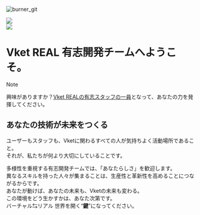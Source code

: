 ![burner_git](https://github.com/user-attachments/assets/2a10f1ed-f5b0-48a3-976a-ad6e036094be)

![](https://img.shields.io/badge/Vket%20REAL%202025%20Summer-staff-blue?style=for-the-badge)  
![](https://img.shields.io/badge/Vket%20REAL%202024%20Winter-staff-pink?style=for-the-badge)  

# Vket REAL 有志開発チームへようこそ。
> [!NOTE]
> 興味がありますか？[Vket REALの有志スタッフの一員](https://x.com/VketReal/status/1914911614685601927)となって、あなたの力を発揮してください。

## あなたの技術が未来をつくる
ユーザーもスタッフも、Vketに関わるすべての人が気持ちよく活動場所であること。  
それが、私たちが何より大切にしていることです。

多様性を重視する有志開発チームでは、「あなたらしさ」を歓迎します。  
異なるスキルを持った人々が集まることは、生産性と革新性を高めることにつながるからです。  
あなたが動けば、あなたの未来も、Vketの未来も変わる。  
この環境をどう生かすかは、あなた次第です。   
バーチャル⇆リアル 世界を開く“**鍵**”になってください。
